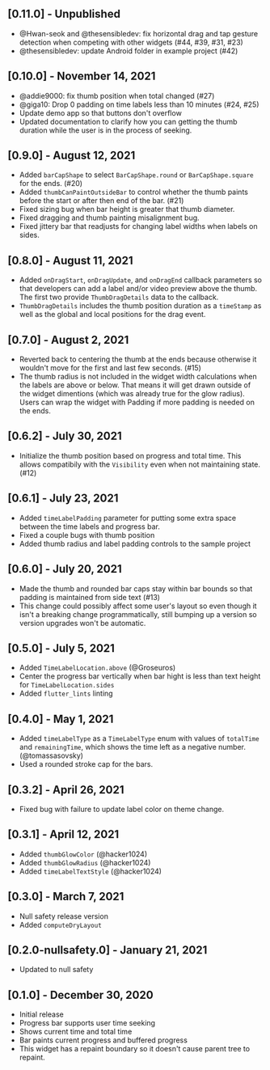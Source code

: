 ## [0.11.0] - Unpublished

- @Hwan-seok and @thesensibledev: fix horizontal drag and tap gesture detection when competing with other widgets (#44, #39, #31, #23)
- @thesensibledev: update Android folder in example project (#42)

## [0.10.0] - November 14, 2021

- @addie9000: fix thumb position when total changed (#27)
- @giga10: Drop 0 padding on time labels less than 10 minutes (#24, #25)
- Update demo app so that buttons don't overflow
- Updated documentation to clarify how you can getting the thumb duration while the user is in the process of seeking.

## [0.9.0] - August 12, 2021

- Added `barCapShape` to select `BarCapShape.round` or `BarCapShape.square` for the ends. (#20)
- Added `thumbCanPaintOutsideBar` to control whether the thumb paints before the start or after then end of the bar. (#21)
- Fixed sizing bug when bar height is greater that thumb diameter.
- Fixed dragging and thumb painting misalignment bug.
- Fixed jittery bar that readjusts for changing label widths when labels on sides.

## [0.8.0] - August 11, 2021

- Added `onDragStart`, `onDragUpdate`, and `onDragEnd` callback parameters so that developers can add a label and/or video preview above the thumb. The first two provide `ThumbDragDetails` data to the callback.
- `ThumbDragDetails` includes the thumb position duration as a `timeStamp` as well as the global and local positions for the drag event.

## [0.7.0] - August 2, 2021

- Reverted back to centering the thumb at the ends because otherwise it wouldn't move for the first and last few seconds. (#15)
- The thumb radius is not included in the widget width calculations when the labels are above or below. That means it will get drawn outside of the widget dimentions (which was already true for the glow radius). Users can wrap the widget with Padding if more padding is needed on the ends.

## [0.6.2] - July 30, 2021

- Initialize the thumb position based on progress and total time. This allows compatibily with the `Visibility` even when not maintaining state. (#12)

## [0.6.1] - July 23, 2021

- Added `timeLabelPadding` parameter for putting some extra space between the time labels and progress bar.
- Fixed a couple bugs with thumb position
- Added thumb radius and label padding controls to the sample project

## [0.6.0] - July 20, 2021

- Made the thumb and rounded bar caps stay within bar bounds so that padding is maintained from side text (#13)
- This change could possibly affect some user's layout so even though it isn't a breaking change programmatically, still bumping up a version so version upgrades won't be automatic.

## [0.5.0] - July 5, 2021

- Added `TimeLabelLocation.above` (@Groseuros)
- Center the progress bar vertically when bar hight is less than text height for `TimeLabelLocation.sides`
- Added `flutter_lints` linting

## [0.4.0] - May 1, 2021

- Added `timeLabelType` as a `TimeLabelType` enum with values of `totalTime` and `remainingTime`, which shows the time left as a negative number. (@tomassasovsky)
- Used a rounded stroke cap for the bars.

## [0.3.2] - April 26, 2021

- Fixed bug with failure to update label color on theme change.

## [0.3.1] - April 12, 2021

- Added `thumbGlowColor` (@hacker1024)
- Added `thumbGlowRadius` (@hacker1024)
- Added `timeLabelTextStyle` (@hacker1024)

## [0.3.0] - March 7, 2021

- Null safety release version
- Added `computeDryLayout`

## [0.2.0-nullsafety.0] - January 21, 2021

- Updated to null safety

## [0.1.0] - December 30, 2020

- Initial release
- Progress bar supports user time seeking
- Shows current time and total time
- Bar paints current progress and buffered progress
- This widget has a repaint boundary so it doesn't cause parent tree to repaint.
